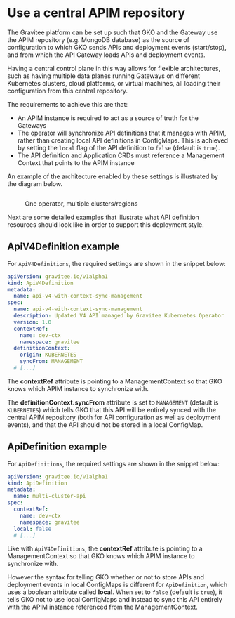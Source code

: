 # Use a central APIM repository

The Gravitee platform can be set up such that GKO and the Gateway use the APIM repository (e.g. MongoDB database) as the source of configuration to which GKO sends APIs and deployment events (start/stop), and from which the API Gateway loads APIs and deployment events.

Having a central control plane in this way allows for flexible architectures, such as having multiple data planes running Gateways on different Kubernetes clusters, cloud platforms, or virtual machines, all loading their configuration from this central repository.

The requirements to achieve this are that:

* An APIM instance is required to act as a source of truth for the Gateways
* The operator will synchronize API definitions that it manages with APIM, rather than creating local API definitions in ConfigMaps. This is achieved by setting the `local` flag of the API definition to `false` (default is `true`).
* The API definition and Application CRDs must reference a Management Context that points to the APIM instance

An example of the architecture enabled by these settings is illustrated by the diagram below.

<figure><img src="../../../4.4/.gitbook/assets/image (3).png" alt=""><figcaption><p>One operator, multiple clusters/regions</p></figcaption></figure>

Next are some detailed examples that illustrate what API definition resources should look like in order to support this deployment style.

## ApiV4Definition example

For `ApiV4Definitions`, the required settings are shown in the snippet below:

```yaml
apiVersion: gravitee.io/v1alpha1
kind: ApiV4Definition
metadata:
  name: api-v4-with-context-sync-management
spec:
  name: api-v4-with-context-sync-management
  description: Updated V4 API managed by Gravitee Kubernetes Operator
  version: 1.0
  contextRef:
    name: dev-ctx
    namespace: gravitee
  definitionContext:
    origin: KUBERNETES
    syncFrom: MANAGEMENT
  # [...]
```

The **contextRef** attribute is pointing to a ManagementContext so that GKO knows which APIM instance to synchronize with.

The **definitionContext.syncFrom** attribute is set to `MANAGEMENT` (default is `KUBERNETES`) which tells GKO that this API will be entirely synced with the central APIM repository (both for API configuration as well as deployment events), and that the API should not be stored in a local ConfigMap.

## ApiDefinition example

For `ApiDefinitions`, the required settings are shown in the snippet below:

```yaml
apiVersion: gravitee.io/v1alpha1
kind: ApiDefinition
metadata:
  name: multi-cluster-api
spec:
  contextRef:
    name: dev-ctx
    namespace: gravitee
  local: false
  # [...]
```

Like with `ApiV4Definitions`, the **contextRef** attribute is pointing to a ManagementContext so that GKO knows which APIM instance to synchronize with.

However the syntax for telling GKO whether or not to store APIs and deployment events in local ConfigMaps is different for `ApiDefinition`, which uses a boolean attribute called **local**. When set to `false` (default is `true`), it tells GKO not to use local ConfigMaps and instead to sync this API entirely with the APIM instance referenced from the ManagementContext.
